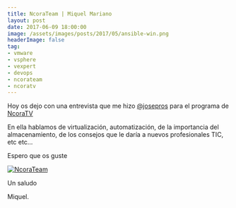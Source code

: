 ```yaml
---
title: NcoraTeam | Miquel Mariano
layout: post
date: 2017-06-09 18:00:00
image: /assets/images/posts/2017/05/ansible-win.png
headerImage: false
tag:
- vmware
- vsphere
- vexpert
- devops
- ncorateam
- ncoratv
---
```


Hoy os dejo con una entrevista que me hizo [@josepros](https://twitter.com/josepros) para el programa de [NcoraTV](https://www.youtube.com/channel/UCgOZpO7E3HEh0nHH2JSJOPA)

En ella hablamos de virtualización, automatización, de la importancia del almacenamiento, de los consejos que le daría a nuevos profesionales TIC, etc etc...

Espero que os guste

[![NcoraTeam](https://img.youtube.com/vi/OL7RC8_KI1A/0.jpg)](https://www.youtube.com/watch?v=OL7RC8_KI1A "#NcoraTeam")

Un saludo

Miquel.